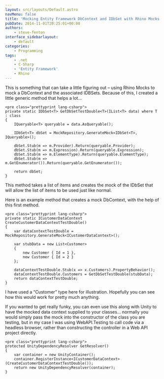 ```yaml
---
layout: src/layouts/Default.astro
navMenu: false
title: 'Mocking Entity Framework DbContext and IDbSet with Rhino Mocks'
pubDate: 2014-11-01T20:25:01+00:00
authors:
    - steve-fenton
interface_sidebarlayout:
    - default
categories:
    - Programming
tags:
    - .net
    - C-Sharp
    - 'Entity Framework'
    - Rhino
---
```


This is something that can take a little figuring out – using Rhino Mocks to mock a DbContext and the associated IDBSets. Because of this, I created a little generic method that helps a lot…

```
<pre class="prettyprint lang-csharp">
private static IDbSet<T> GetDbSetTestDouble<T>(IList<T> data) where T : class
{
    IQueryable<T> queryable = data.AsQueryable();
   
    IDbSet<T> dbSet = MockRepository.GenerateMock<IDbSet<T>, IQueryable>();

    dbSet.Stub(m => m.Provider).Return(queryable.Provider);
    dbSet.Stub(m => m.Expression).Return(queryable.Expression);
    dbSet.Stub(m => m.ElementType).Return(queryable.ElementType);
    dbSet.Stub(m => m.GetEnumerator()).Return(queryable.GetEnumerator());

    return dbSet;
}
```
This method takes a list of items and creates the mock of the IDbSet that will allow the list of items to be used just like normal.

Here is an example method that creates a mock DbContext, with the help of this first method.

```
<pre class="prettyprint lang-csharp">
private static ICustomerDataContext CreateCustomerDataContextTestDouble()
{
    var dataContextTestDouble = MockRepository.GenerateMock<ICustomerDataContext>();

    var stubData = new List<Customer>
    {
        new Customer { Id = 1 },
        new Customer { Id = 2 }
    };

    dataContextTestDouble.Stub(x => x.Customers).PropertyBehavior();
    dataContextTestDouble.Customers = GetDbSetTestDouble(stubData);
    return dataContextTestDouble;
}
```
I have used a “Customer” type here for illustration. Hopefully you can see how this would work for pretty much anything.

If you wanted to get really funky, you can even use this along with Unity to have the mocked data context supplied to your classes… normally you would simply pass the mock into the constructor of the class you are testing, but in my case I was using WebAPI.Testing to call code via a headless browser, rather than constructing the controller in a Web API project directly.

```
<pre class="prettyprint lang-csharp">
protected UnityDependencyResolver GetResolver()
{
    var container = new UnityContainer();
    container.RegisterInstance<ICustomerDataContext>(CreateCustomerDataContextTestDouble());
    return new UnityDependencyResolver(container);
}
```